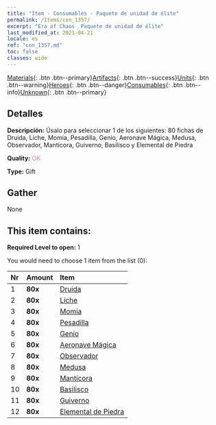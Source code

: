 ```yaml
---
title: "Item - Consumables - Paquete de unidad de élite"
permalink: /Items/con_1357/
excerpt: "Era of Chaos  Paquete de unidad de élite"
last_modified_at: 2021-04-21
locale: es
ref: "con_1357.md"
toc: false
classes: wide
---
```

 [Materials](/es/Items/){: .btn .btn--primary}[Artifacts](/es/Items/Artifacts/){: .btn .btn--success}[Units](/es/Items/Units/){: .btn .btn--warning}[Heroes](/es/Items/Heroes/){: .btn .btn--danger}[Consumables](/es/Items/Consumables/){: .btn .btn--info}[Unknown](/es/Items/Unknown/){: .btn .btn--primary}

## Detalles
 **Descripción:** Úsalo para seleccionar 1 de los siguientes: 80 fichas de Druida, Liche, Momia, Pesadilla, Genio, Aeronave Mágica, Medusa, Observador, Mantícora, Guiverno, Basilisco y Elemental de Piedra

 **Quality:** <span style="color: #DA70D6">OK</span>

 **Type:** Gift

## Gather

  None

## This item contains:

 **Required Level to open:** 1

 You would need to choose 1 item from the list (0):

  | Nr | Amount |     Item    |
  |:---|:-------|:------------|
  | 1 |  **80x** | [Druida](/es/Items/unt_206/) |  | 
  | 2 |  **80x** | [Liche](/es/Items/unt_212/) |  | 
  | 3 |  **80x** | [Momia](/es/Items/unt_215/) |  | 
  | 4 |  **80x** | [Pesadilla](/es/Items/unt_233/) |  | 
  | 5 |  **80x** | [Genio](/es/Items/unt_239/) |  | 
  | 6 |  **80x** | [Aeronave Mágica](/es/Items/unt_242/) |  | 
  | 7 |  **80x** | [Observador](/es/Items/unt_246/) |  | 
  | 8 |  **80x** | [Medusa](/es/Items/unt_247/) |  | 
  | 9 |  **80x** | [Mantícora](/es/Items/unt_249/) |  | 
  | 10 |  **80x** | [Basilisco](/es/Items/unt_256/) |  | 
  | 11 |  **80x** | [Guiverno](/es/Items/unt_258/) |  | 
  | 12 |  **80x** | [Elemental de Piedra](/es/Items/unt_266/) |  | 
